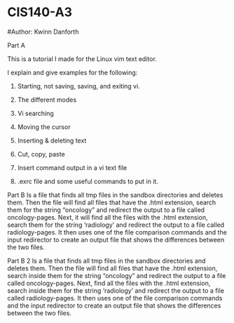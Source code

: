 # CIS140-A3

#Author: Kwinn Danforth

Part A

This is a tutorial I made for the Linux vim text editor. 

I explain and give examples for the following:

1. Starting, not saving, saving, and exiting vi.

2. The different modes

3. Vi searching

4. Moving the cursor

5. Inserting & deleting text

6. Cut, copy, paste

7. Insert command output in a vi text file

8. .exrc file and some useful commands to put in it. 

Part B
Is a file that finds all tmp files in the sandbox directories and deletes them. Then the file will find all files that have the .html extension, search them for the string “oncology” and redirect the output to a file called oncology-pages. Next, it will find all the files with the .html extension, search them for the string ‘radiology’ and redirect the output to a file called radiology-pages. It then uses one of the file comparison commands and the input redirector to create an output file that shows the differences between the two files.

Part B 2
Is a file that finds all tmp files in the sandbox directories and deletes them. Then the file will find all files that have the .html extension, search inside them for the string “oncology” and redirect the output to a file called oncology-pages. Next, find all the files with the .html extension, search inside them for the string ‘radiology’ and redirect the output to a file called radiology-pages. It then uses one of the file comparison commands and the input redirector to create an output file that shows the differences between the two files.
